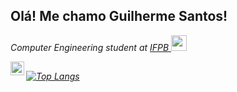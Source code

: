 ## Olá! Me chamo Guilherme Santos!
  
<p><em>Computer Engineering student at <a target="_blank" href="https://estudante.ifpb.edu.br/cursos/28/">IFPB </a><img src="https://media2.giphy.com/media/SUEN0j6R09jeEriEWr/giphy.gif?cid=ecf05e47f4f5jrf5a45vtjw830ten75mii34yk8rc7h099mv&rid=giphy.gif" width="25"></br>
</div>

<a href="https://www.linkedin.com/in/guilhermee-santos/"><img align="left" alt="Guilherme LinkdeIN" width="22px" src="https://cdn-icons-png.flaticon.com/512/174/174857.png" />
</a>

##

</div>

[![Top Langs](https://github-readme-stats.vercel.app/api/top-langs/?username=GuilhermexL&layout=compact&theme=tokyonight)](https://github.com/anuraghazra/github-readme-stats)
